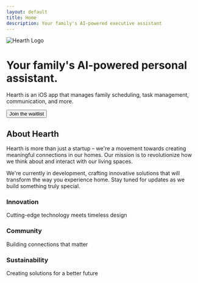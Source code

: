 ```yaml
---
layout: default
title: Home
description: Your family's AI-powered executive assistant
---
```


<div class="hero">
    <div class="hero-background">
        <img src="{{ '/assets/hearth_logo.png' | relative_url }}" alt="Hearth Logo" class="hero-logo-bg">
    </div>
    <div class="hero-content">
        <h1>Your family's AI-powered personal assistant.</h1>
        <p>Hearth is an iOS app that manages family scheduling, task management, communication, and more.</p>
        <div class="hero-actions">
            <button id="waitlist-btn" class="btn-primary">Join the waitlist</button>
        </div>
    </div>
</div>

<section class="about">
    <div class="container">
        <h2>About Hearth</h2>
        <div class="about-content">
            <div class="about-text">
                <p>Hearth is more than just a startup – we're a movement towards creating meaningful connections in our homes. Our mission is to revolutionize how we think about and interact with our living spaces.</p>
                <p>We're currently in development, crafting innovative solutions that will transform the way you experience home. Stay tuned for updates as we build something truly special.</p>
            </div>
            <div class="about-features">
                <div class="feature">
                    <h3>Innovation</h3>
                    <p>Cutting-edge technology meets timeless design</p>
                </div>
                <div class="feature">
                    <h3>Community</h3>
                    <p>Building connections that matter</p>
                </div>
                <div class="feature">
                    <h3>Sustainability</h3>
                    <p>Creating solutions for a better future</p>
                </div>
            </div>
        </div>
    </div>
</section>
